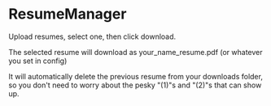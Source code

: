# ResumeManager
Upload resumes, select one, then click download.

The selected resume will download as your_name_resume.pdf (or whatever you set in config)

It will automatically delete the previous resume from your downloads folder, so you don't need to worry about the pesky "(1)"s and "(2)"s that can show up.
